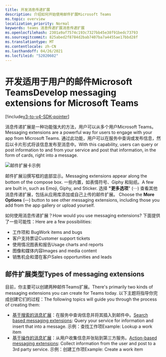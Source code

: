 ```yaml
---
title: 开发消息传递扩展
description: 介绍如何开始使用邮件扩展Microsoft Teams
ms.topic: overview
localization_priority: Normal
keywords: teams 消息传递扩展消息传递扩展
ms.openlocfilehash: 2301a9af7574c193c7327bb45e38f91bedc73793
ms.sourcegitcommit: 825abed2f8784d2bab7407ba7a4455ae17bbd28f
ms.translationtype: MT
ms.contentlocale: zh-CN
ms.lasthandoff: 04/26/2021
ms.locfileid: "52020602"
---
```

# <a name="develop-messaging-extensions-for-microsoft-teams"></a><span data-ttu-id="45f22-104">开发适用于用户的邮件Microsoft Teams</span><span class="sxs-lookup"><span data-stu-id="45f22-104">Develop messaging extensions for Microsoft Teams</span></span>

[!include[v3-to-v4-SDK-pointer](~/includes/v3-to-v4-pointer-me.md)]

<span data-ttu-id="45f22-105">消息传递扩展是一种功能强大的方法，用户可以从多个用户Microsoft Teams。</span><span class="sxs-lookup"><span data-stu-id="45f22-105">Messaging extensions are a powerful way for users to engage with your app from Microsoft Teams.</span></span> <span data-ttu-id="45f22-106">通过此功能，用户可以在服务中查询或发布信息，然后以卡片形式将该信息发布至消息中。</span><span class="sxs-lookup"><span data-stu-id="45f22-106">With this capability, users can query or post information to and from your service and post that information, in the form of cards, right into a message.</span></span>

![邮件扩展卡示例](~/assets/images/compose-extensions/ceexample.png)

<span data-ttu-id="45f22-108">邮件扩展沿撰写框的底部显示。</span><span class="sxs-lookup"><span data-stu-id="45f22-108">Messaging extensions appear along the bottom of the compose box.</span></span> <span data-ttu-id="45f22-109">一些内置，如表情符号、Giphy 和贴纸。</span><span class="sxs-lookup"><span data-stu-id="45f22-109">A few are built in, such as Emoji, Giphy, and Sticker.</span></span> <span data-ttu-id="45f22-110">选择 **"更多选项**" (&#8943;) 查看其他消息传递扩展，包括从应用库添加或自己上传的邮件扩展。 </span><span class="sxs-lookup"><span data-stu-id="45f22-110">Choose the **More Options** (**&#8943;**) button to see other messaging extensions, including those you add from the app gallery or upload yourself.</span></span>

<span data-ttu-id="45f22-111">如何使用消息传递扩展？</span><span class="sxs-lookup"><span data-stu-id="45f22-111">How would you use messaging extensions?</span></span> <span data-ttu-id="45f22-112">下面提供了一些可能性：</span><span class="sxs-lookup"><span data-stu-id="45f22-112">Here are a few possibilities:</span></span>

* <span data-ttu-id="45f22-113">工作项和 Bug</span><span class="sxs-lookup"><span data-stu-id="45f22-113">Work items and bugs</span></span>
* <span data-ttu-id="45f22-114">客户支持票证</span><span class="sxs-lookup"><span data-stu-id="45f22-114">Customer support tickets</span></span>
* <span data-ttu-id="45f22-115">使用情况图表和报告</span><span class="sxs-lookup"><span data-stu-id="45f22-115">Usage charts and reports</span></span>
* <span data-ttu-id="45f22-116">图像和媒体内容</span><span class="sxs-lookup"><span data-stu-id="45f22-116">Images and media content</span></span>
* <span data-ttu-id="45f22-117">销售机会和潜在客户</span><span class="sxs-lookup"><span data-stu-id="45f22-117">Sales opportunities and leads</span></span>

## <a name="types-of-messaging-extensions"></a><span data-ttu-id="45f22-118">邮件扩展类型</span><span class="sxs-lookup"><span data-stu-id="45f22-118">Types of messaging extensions</span></span>

<span data-ttu-id="45f22-119">目前，你主要可以创建两种邮件Teams扩展。</span><span class="sxs-lookup"><span data-stu-id="45f22-119">There's primarily two kinds of messaging extensions you can create for Teams today.</span></span> <span data-ttu-id="45f22-120">以下主题将指导你完成创建它们的过程：</span><span class="sxs-lookup"><span data-stu-id="45f22-120">The following topics will guide you through the process of creating them:</span></span>

* <span data-ttu-id="45f22-121">[基于搜索的消息扩展](~/resources/messaging-extension-v3/search-extensions.md)：在服务中查询信息并将其插入到邮件中。</span><span class="sxs-lookup"><span data-stu-id="45f22-121">[Search based messaging extensions](~/resources/messaging-extension-v3/search-extensions.md): Query your service for information and insert that into a message.</span></span> <span data-ttu-id="45f22-122">示例：查找工作项</span><span class="sxs-lookup"><span data-stu-id="45f22-122">Example: Lookup a work item</span></span>
* <span data-ttu-id="45f22-123">[基于操作的消息扩展](~/resources/messaging-extension-v3/create-extensions.md)：从用户收集信息并张贴到第三方服务。</span><span class="sxs-lookup"><span data-stu-id="45f22-123">[Action-based messaging extensions](~/resources/messaging-extension-v3/create-extensions.md): Collect information from the user and post to a 3rd party service.</span></span> <span data-ttu-id="45f22-124">示例：创建工作项</span><span class="sxs-lookup"><span data-stu-id="45f22-124">Example: Create a work item</span></span>

